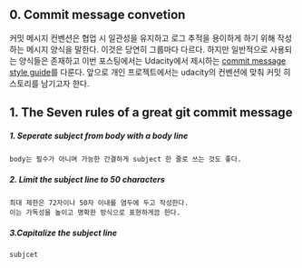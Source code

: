 ## 0. Commit message convetion

커밋  메시지 컨벤션은 협업 시 일관성을 유지하고 로그 추적을 용이하게 하기 위해 작성하는 메시지 양식을 말한다. 이것은 당연히 그룹마다 다르다. 하지만 일반적으로 사용되는 양식들은 존재하고 이번 포스팅에서는 Udacity에서 제시하는 [commit message style guide](https://udacity.github.io/git-styleguide/)를 다룬다. 앞으로 개인 프로젝트에서는 udacity의 컨벤션에 맞춰 커밋 히스토리를 남기고자 한다.

## 1. The Seven rules of a great git commit message

##### 1. Seperate subject from body with a body line
	body는 필수가 아니며 가능한 간결하게 subject 한 줄로 쓰는 것도 좋다.
##### 2. Limit the subject line to 50 characters
	최대 제한은 72자이나 50자 이내를 염두에 두고 작성한다.
	이는 가독성을 높이고 명확한 방식으로 표현하게끔 한다.
##### 3.Capitalize the subject line
	subjcet 
<!--stackedit_data:
eyJoaXN0b3J5IjpbLTYyNDI1ODQ4NCw5OTQxOTE4NTIsLTExNz
Y4MzA1NTMsLTYxMTQ5OTE4MCwtMjA4ODc0NjYxMl19
-->